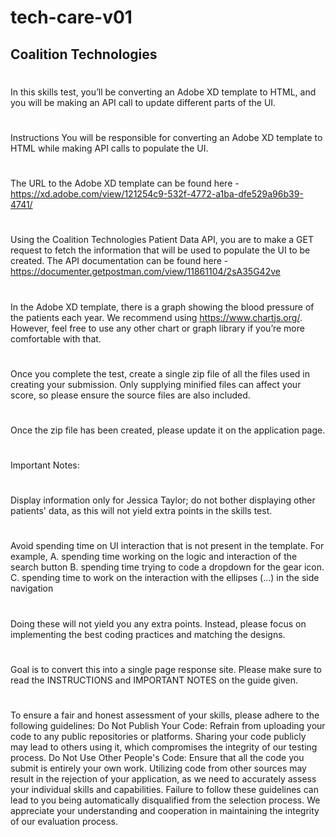 # tech-care-v01
## Coalition Technologies
#
In this skills test, you’ll be converting an Adobe XD template to HTML, and you will be making an API call to update different parts of the UI.
#
Instructions You will be responsible for converting an Adobe XD template to HTML while making API calls to populate the UI.
#
The URL to the Adobe XD template can be found here - https://xd.adobe.com/view/121254c9-532f-4772-a1ba-dfe529a96b39-4741/
#
Using the Coalition Technologies Patient Data API, you are to make a GET request to fetch the information that will be used to populate the UI to be created. The API documentation can be found here -https://documenter.getpostman.com/view/11861104/2sA35G42ve
#
In the Adobe XD template, there is a graph showing the blood pressure of the patients each year. We recommend using https://www.chartjs.org/. However, feel free to use any other chart or graph library if you’re more comfortable with that.
#
Once you complete the test, create a single zip file of all the files used in creating your submission. Only supplying minified files can affect your score, so please ensure the source files are also included.
#
Once the zip file has been created, please update it on the application page.
#
Important Notes:
#
Display information only for Jessica Taylor; do not bother displaying other patients' data, as this will not yield extra points in the skills test.
#
Avoid spending time on UI interaction that is not present in the template. For example, A. spending time working on the logic and interaction of the search button B. spending time trying to code a dropdown for the gear icon. C. spending time to work on the interaction with the ellipses (...) in the side navigation
#
Doing these will not yield you any extra points. Instead, please focus on implementing the best coding practices and matching the designs.
#
Goal is to convert this into a single page response site. Please make sure to read the INSTRUCTIONS and IMPORTANT NOTES on the guide given.
#
To ensure a fair and honest assessment of your skills, please adhere to the following guidelines: Do Not Publish Your Code: Refrain from uploading your code to any public repositories or platforms. Sharing your code publicly may lead to others using it, which compromises the integrity of our testing process. Do Not Use Other People's Code: Ensure that all the code you submit is entirely your own work. Utilizing code from other sources may result in the rejection of your application, as we need to accurately assess your individual skills and capabilities. Failure to follow these guidelines can lead to you being automatically disqualified from the selection process. We appreciate your understanding and cooperation in maintaining the integrity of our evaluation process.
#
